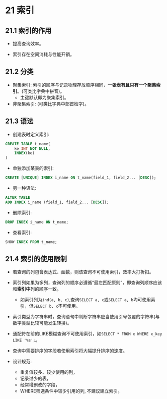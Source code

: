 # 21 索引

## 21.1 索引的作用

* 提高查询效率。

* 索引存在空间消耗与性能开销。

## 21.2 分类

* 聚集索引: 索引的顺序与记录物理存放顺序相同，**一张表有且只有一个聚集索引**。(可类比字典中拼音)。
    * 主键默认即为聚集索引。
* 非聚集索引: (可类比字典中部首检字)。

## 21.3 语法

* 创建表时定义索引:

```sql
CREATE TABLE t_name(
    ke INT NOT NULL,
    INDEX(ke)
)
```

* 单独添加某表的索引:

```sql
CREATE [UNIQUE] INDEX i_name ON t_name(field_1, field_2... [DESC]);
```

* 另一种语法:

```sql
ALTER TABLE
ADD INDEX i_name (field_1, field_2... [DESC]);
```

* 删除索引:

```sql
DROP INDEX i_name ON t_name;
```

* 查看索引:

```sql
SHOW INDEX FROM t_name;
```

## 21.4 索引的使用限制

* 若查询的列包含表达式、函数，则该查询不可使用索引，效率大打折扣。
* 索引列如果为多列，查询列的顺序必遵循“最左匹配原则”，即查询列顺序应该和**索引中**列的顺序一致。
    * 如索引列为`ind(a, b, c)`,查询`SELECT a, c`或`SELECT a, b`均可使用索引，但`SELECT b, c`不可使用。
* 索引类型为字符串时，查询语句中判断字符串应当使用引号包覆的字符串(与数字类型比较可能发生转换)。
* 通配符在前的LIKE模糊查询不可使用索引，如`SELECT * FROM x WHERE x_key LIKE '%s';`。
* 查询中需要排序的字段若使用索引将大幅提升排序的速度。

* 设计规范:
    * 重复值较多、较少使用的列，
    * 记录过少的表，
    * 经常增删改的字段，
    * WHERE筛选条件中较少引用的列, 不建议建立索引。
